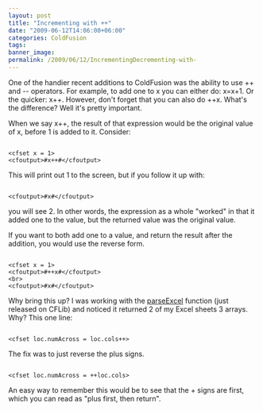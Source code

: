 ```yaml
---
layout: post
title: "Incrementing with ++"
date: "2009-06-12T14:06:00+06:00"
categories: ColdFusion 
tags: 
banner_image: 
permalink: /2009/06/12/IncrementingDecrementing-with-
---
```


One of the handier recent additions to ColdFusion was the ability to use ++ and -- operators. For example, to add one to x you can either do: x=x+1. Or the quicker: x++. However, don't forget that you can also do ++x. What's the difference? Well it's pretty important. 

When we say x++, the result of that expression would be the original value of x, before 1 is added to it. Consider:

<code>
&lt;cfset x = 1&gt;
&lt;cfoutput&gt;#x++#&lt;/cfoutput&gt;
</code>

This will print out 1 to the screen, but if you follow it up with:

<code>
&lt;cfoutput&gt;#x#&lt;/cfoutput&gt;
</code>

you will see 2. In other words, the expression as a whole "worked" in that it added one to the value, but the returned value was the original value. 

If you want to both add one to a value, and return the result after the addition, you would use the reverse form.

<code>
&lt;cfset x = 1&gt;
&lt;cfoutput&gt;#++x#&lt;/cfoutput&gt;
&lt;br&gt;
&lt;cfoutput&gt;#x#&lt;/cfoutput&gt;
</code>

Why bring this up? I was working with the <a href="http://www.cflib.org/udf/parseExcel">parseExcel</a> function (just released on CFLib) and noticed it returned 2 of my Excel sheets 3 arrays. Why? This one line:

<code>
&lt;cfset loc.numAcross = loc.cols++&gt;
</code>

The fix was to just reverse the plus signs.

<code>
&lt;cfset loc.numAcross = ++loc.cols&gt;
</code>

An easy way to remember this would be to see that the + signs are first, which you can read as "plus first, then return".